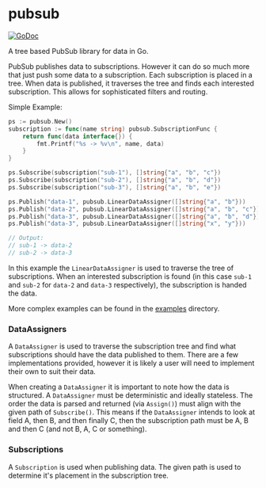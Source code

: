 # pubsub
[![GoDoc][go-doc-badge]][go-doc]

A tree based PubSub library for data in Go.

PubSub publishes data to subscriptions. However it can do so much more that just push some data to a subscription.  Each subscription is placed in a tree. When data is published, it traverses the tree and finds each interested subscription. This allows for sophisticated filters and routing.

Simple Example:
```go
ps := pubsub.New()
subscription := func(name string) pubsub.SubscriptionFunc {
	return func(data interface{}) {
		fmt.Printf("%s -> %v\n", name, data)
	}
}

ps.Subscribe(subscription("sub-1"), []string{"a", "b", "c"})
ps.Subscribe(subscription("sub-2"), []string{"a", "b", "d"})
ps.Subscribe(subscription("sub-3"), []string{"a", "b", "e"})

ps.Publish("data-1", pubsub.LinearDataAssigner([]string{"a", "b"}))
ps.Publish("data-2", pubsub.LinearDataAssigner([]string{"a", "b", "c"}))
ps.Publish("data-3", pubsub.LinearDataAssigner([]string{"a", "b", "d"}))
ps.Publish("data-3", pubsub.LinearDataAssigner([]string{"x", "y"}))

// Output:
// sub-1 -> data-2
// sub-2 -> data-3
```

In this example the `LinearDataAssigner` is used to traverse the tree of subscriptions. When an interested subscription is found (in this case `sub-1` and `sub-2` for `data-2` and `data-3` respectively), the subscription is handed the data.

More complex examples can be found in the [examples](https://github.com/apoydence/pubsub/tree/master/examples) directory.

### DataAssigners
A `DataAssigner` is used to traverse the subscription tree and find what subscriptions should have the data published to them. There are a few implementations provided, however it is likely a user will need to implement their own to suit their data.

When creating a `DataAssigner` it is important to note how the data is structured. A `DataAssigner` must be deterministic and ideally stateless. The order the data is parsed and returned (via `Assign()`) must align with the given path of `Subscribe()`.
This means if the `DataAssigner` intends to look at field A, then B, and then finally C, then the subscription path must be A, B and then C (and not B, A, C or something).

### Subscriptions
A `Subscription` is used when publishing data. The given path is used to determine it's placement in the subscription tree.

[go-doc-badge]:             https://godoc.org/github.com/apoydence?status.svg
[go-doc]:                   https://godoc.org/github.com/apoydence
